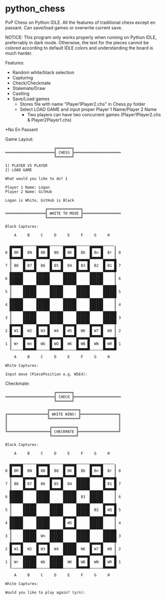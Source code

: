 # python_chess

PvP Chess on Python IDLE. All the features of traditional chess except en passant. Can save/load games or overwrite current save.

NOTICE: This program only works properly when running on Python IDLE, preferrably in dark mode. 
Otherwise, the text for the pieces cannot be colored according to default IDLE colors and 
understanding the board is much harder.

Features:
  - Random white/black selection
  - Capturing
  - Check/Checkmate
  - Stalemate/Draw
  - Castling
  - Save/Load games
    * Stores file with name "Player1Player2.chs" in Chess.py folder
    * Select LOAD GAME and input proper Player 1 Name/Player 2 Name
      - Two players can have two concurrent games (Player1Player2.chs & Player2Player1.chs)

  *No En Passant


Game Layout:
```
                      ╔═══════╗
══════════════════════╣ CHESS ╠═════════════════════
                      ╚═══════╝

1) PLAYER VS PLAYER
2) LOAD GAME

What would you like to do? 1

Player 1 Name: Logan
Player 2 Name: GitHub

Logan is White, GitHub is Black

                  ╔═══════════════╗
══════════════════╣ WHITE TO MOVE ╠═════════════════
                  ╚═══════════════╝

Black Captures: 

    A     B     C     D     E     F     G     H

  ‗‗‗‗‗‗‗‗‗‗‗‗‗‗‗‗‗‗‗‗‗‗‗‗‗‗‗‗‗‗‗‗‗‗‗‗‗‗‗‗‗‗‗‗‗‗‗
  █▀▀▀▀█      █▀▀▀▀█      █▀▀▀▀█      █▀▀▀▀█     ║
8 █ BR █  BN  █ BB █  BQ  █ BK █  Bb  █ Bn █  Br ║ 8
  █▄▄▄▄█      █▄▄▄▄█      █▄▄▄▄█      █▄▄▄▄█     ║
  ║     █▀▀▀▀█      █▀▀▀▀█      █▀▀▀▀█      █▀▀▀▀█
7 ║ B8  █ B7 █  B6  █ B5 █  B4  █ B3 █  B2  █ B1 █ 7
  ║     █▄▄▄▄█      █▄▄▄▄█      █▄▄▄▄█      █▄▄▄▄█
  ██████      ██████      ██████      ██████     ║
6 ██████      ██████      ██████      ██████     ║ 6
  ██████      ██████      ██████      ██████     ║
  ║     ██████      ██████      ██████      ██████
5 ║     ██████      ██████      ██████      ██████ 5
  ║     ██████      ██████      ██████      ██████
  ██████      ██████      ██████      ██████     ║
4 ██████      ██████      ██████      ██████     ║ 4
  ██████      ██████      ██████      ██████     ║
  ║     ██████      ██████      ██████      ██████
3 ║     ██████      ██████      ██████      ██████ 3
  ║     ██████      ██████      ██████      ██████
  █▀▀▀▀█      █▀▀▀▀█      █▀▀▀▀█      █▀▀▀▀█     ║
2 █ W1 █  W2  █ W3 █  W4  █ W5 █  W6  █ W7 █  W8 ║ 2
  █▄▄▄▄█      █▄▄▄▄█      █▄▄▄▄█      █▄▄▄▄█     ║
  ║     █▀▀▀▀█      █▀▀▀▀█      █▀▀▀▀█      █▀▀▀▀█
1 ║ Wr  █ Wn █  Wb  █ WQ █  WK  █ WB █  WN  █ WR █ 1
  ║‗‗‗‗‗█▄▄▄▄█‗‗‗‗‗‗█▄▄▄▄█‗‗‗‗‗‗█▄▄▄▄█‗‗‗‗‗‗█▄▄▄▄█

    A     B     C     D     E     F     G     H

White Captures: 

Input move (PiecePosition e.g. W5E4): 
```


Checkmate:
```
                      ╔═══════╗
══════════════════════╣ CHECK ╠═════════════════════
                      ╚═══════╝

                   ╔═════════════╗
╔══════════════════╣ WHITE WINS! ╠═════════════════╗
║                  ╚═════════════╝                 ║
║                                                  ║
║                   ╔═══════════╗                  ║
╚═══════════════════╣ CHECKMATE ╠══════════════════╝
                    ╚═══════════╝

Black Captures: 

    A     B     C     D     E     F     G     H

  ‗‗‗‗‗‗‗‗‗‗‗‗‗‗‗‗‗‗‗‗‗‗‗‗‗‗‗‗‗‗‗‗‗‗‗‗‗‗‗‗‗‗‗‗‗‗‗
  █▀▀▀▀█      █▀▀▀▀█      █▀▀▀▀█      █▀▀▀▀█     ║
8 █ BR █  BN  █ BB █  BQ  █ BK █  Bb  █ Bn █  Br ║ 8
  █▄▄▄▄█      █▄▄▄▄█      █▄▄▄▄█      █▄▄▄▄█     ║
  ║     █▀▀▀▀█      █▀▀▀▀█      ██████      █▀▀▀▀█
7 ║ B8  █ B7 █  B6  █ B5 █  B4  ██████      █ B1 █ 7
  ║     █▄▄▄▄█      █▄▄▄▄█      ██████      █▄▄▄▄█
  ██████      ██████      ██████      ██████     ║
6 ██████      ██████      ██████  B3  ██████     ║ 6
  ██████      ██████      ██████      ██████     ║
  ║     ██████      ██████      ██████      █▀▀▀▀█
5 ║     ██████      ██████      ██████  B2  █ WQ █ 5
  ║     ██████      ██████      ██████      █▄▄▄▄█
  ██████      ██████      █▀▀▀▀█      ██████     ║
4 ██████      ██████      █ W5 █      ██████     ║ 4
  ██████      ██████      █▄▄▄▄█      ██████     ║
  ║     ██████      ██████      ██████      ██████
3 ║     ██████  Wn  ██████      ██████      ██████ 3
  ║     ██████      ██████      ██████      ██████
  █▀▀▀▀█      █▀▀▀▀█      ██████      █▀▀▀▀█     ║
2 █ W1 █  W2  █ W3 █  W4  ██████  W6  █ W7 █  W8 ║ 2
  █▄▄▄▄█      █▄▄▄▄█      ██████      █▄▄▄▄█     ║
  ║     ██████      ██████      █▀▀▀▀█      █▀▀▀▀█
1 ║ Wr  ██████  Wb  ██████  WK  █ WB █  WN  █ WR █ 1
  ║‗‗‗‗‗██████‗‗‗‗‗‗██████‗‗‗‗‗‗█▄▄▄▄█‗‗‗‗‗‗█▄▄▄▄█

    A     B     C     D     E     F     G     H

White Captures: 

Would you like to play again? (y/n): 
```
